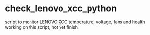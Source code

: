 # check_lenovo_xcc_python
script to monitor LENOVO XCC temperature, voltage, fans and health          
working on this script, not yet finish
